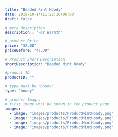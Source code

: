 ```yaml
---
title: "Beaded Mint Hoody"
date: 2019-10-17T11:22:16+06:00
draft: false

# meta description
description : "For Warmth"

# product Price
price: "32.00"
priceBefore: "40.00"

# Product Short Description
shortDescription: "Beaded Mint Hoody"

#product ID
productID: ""

# type must be "hoody"
type: "hoody"

# product Images
# first image will be shown in the product page
images:
  - image: "images/products/ProductMintHoody.png"
  - image: "images/products/ProductMintHoody.png"
  - image: "images/products/ProductMintHoody.png"
  - image: "images/products/ProductMintHoody.png"
---
```



